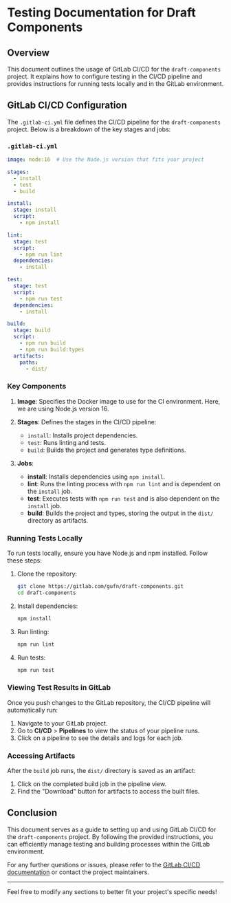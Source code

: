 # Testing Documentation for Draft Components

## Overview

This document outlines the usage of GitLab CI/CD for the `draft-components` project. It explains how to configure testing in the CI/CD pipeline and provides instructions for running tests locally and in the GitLab environment.

## GitLab CI/CD Configuration

The `.gitlab-ci.yml` file defines the CI/CD pipeline for the `draft-components` project. Below is a breakdown of the key stages and jobs:

### `.gitlab-ci.yml`

```yaml
image: node:16  # Use the Node.js version that fits your project

stages:
  - install
  - test
  - build

install:
  stage: install
  script:
    - npm install

lint:
  stage: test
  script:
    - npm run lint
  dependencies:
    - install

test:
  stage: test
  script:
    - npm run test
  dependencies:
    - install

build:
  stage: build
  script:
    - npm run build
    - npm run build:types
  artifacts:
    paths:
      - dist/
```

### Key Components

1. **Image**: Specifies the Docker image to use for the CI environment. Here, we are using Node.js version 16.

2. **Stages**: Defines the stages in the CI/CD pipeline:
   - `install`: Installs project dependencies.
   - `test`: Runs linting and tests.
   - `build`: Builds the project and generates type definitions.

3. **Jobs**:
   - **install**: Installs dependencies using `npm install`.
   - **lint**: Runs the linting process with `npm run lint` and is dependent on the `install` job.
   - **test**: Executes tests with `npm run test` and is also dependent on the `install` job.
   - **build**: Builds the project and types, storing the output in the `dist/` directory as artifacts.

### Running Tests Locally

To run tests locally, ensure you have Node.js and npm installed. Follow these steps:

1. Clone the repository:
   ```bash
   git clone https://gitlab.com/gufn/draft-components.git
   cd draft-components
   ```

2. Install dependencies:
   ```bash
   npm install
   ```

3. Run linting:
   ```bash
   npm run lint
   ```

4. Run tests:
   ```bash
   npm run test
   ```

### Viewing Test Results in GitLab

Once you push changes to the GitLab repository, the CI/CD pipeline will automatically run:

1. Navigate to your GitLab project.
2. Go to **CI/CD** > **Pipelines** to view the status of your pipeline runs.
3. Click on a pipeline to see the details and logs for each job.

### Accessing Artifacts

After the `build` job runs, the `dist/` directory is saved as an artifact:

1. Click on the completed build job in the pipeline view.
2. Find the "Download" button for artifacts to access the built files.

## Conclusion

This document serves as a guide to setting up and using GitLab CI/CD for the `draft-components` project. By following the provided instructions, you can efficiently manage testing and building processes within the GitLab environment.

For any further questions or issues, please refer to the [GitLab CI/CD documentation](https://docs.gitlab.com/ee/ci/) or contact the project maintainers.

--- 

Feel free to modify any sections to better fit your project's specific needs!